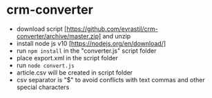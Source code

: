 # crm-converter

- download script [https://github.com/evrastil/crm-converter/archive/master.zip] and unzip
- install node js v10 [https://nodejs.org/en/download/]
- run `npm install` in the "converter.js" script folder
- place export.xml in the script folder
- run `node convert.js`
- article.csv will be created in script folder
- csv separator is "$" to avoid conflicts with text commas and other special characters